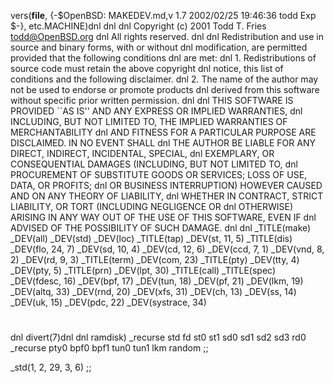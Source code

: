 vers(__file__,
	{-$OpenBSD: MAKEDEV.md,v 1.7 2002/02/25 19:46:36 todd Exp $-},
etc.MACHINE)dnl
dnl
dnl Copyright (c) 2001 Todd T. Fries <todd@OpenBSD.org>
dnl All rights reserved.
dnl
dnl Redistribution and use in source and binary forms, with or without
dnl modification, are permitted provided that the following conditions
dnl are met:
dnl 1. Redistributions of source code must retain the above copyright
dnl    notice, this list of conditions and the following disclaimer.
dnl 2. The name of the author may not be used to endorse or promote products
dnl    derived from this software without specific prior written permission.
dnl
dnl THIS SOFTWARE IS PROVIDED ``AS IS'' AND ANY EXPRESS OR IMPLIED WARRANTIES,
dnl INCLUDING, BUT NOT LIMITED TO, THE IMPLIED WARRANTIES OF MERCHANTABILITY
dnl AND FITNESS FOR A PARTICULAR PURPOSE ARE DISCLAIMED.  IN NO EVENT SHALL
dnl THE AUTHOR BE LIABLE FOR ANY DIRECT, INDIRECT, INCIDENTAL, SPECIAL,
dnl EXEMPLARY, OR CONSEQUENTIAL DAMAGES (INCLUDING, BUT NOT LIMITED TO,
dnl PROCUREMENT OF SUBSTITUTE GOODS OR SERVICES; LOSS OF USE, DATA, OR PROFITS;
dnl OR BUSINESS INTERRUPTION) HOWEVER CAUSED AND ON ANY THEORY OF LIABILITY,
dnl WHETHER IN CONTRACT, STRICT LIABILITY, OR TORT (INCLUDING NEGLIGENCE OR
dnl OTHERWISE) ARISING IN ANY WAY OUT OF THE USE OF THIS SOFTWARE, EVEN IF
dnl ADVISED OF THE POSSIBILITY OF SUCH DAMAGE.
dnl
dnl
_TITLE(make)
_DEV(all)
_DEV(std)
_DEV(loc)
_TITLE(tap)
_DEV(st, 11, 5)
_TITLE(dis)
_DEV(flo, 24, 7)
_DEV(sd, 10, 4)
_DEV(cd, 12, 6)
_DEV(ccd, 7, 1)
_DEV(vnd, 8, 2)
_DEV(rd, 9, 3)
_TITLE(term)
_DEV(com, 23)
_TITLE(pty)
_DEV(tty, 4)
_DEV(pty, 5)
_TITLE(prn)
_DEV(lpt, 30)
_TITLE(call)
_TITLE(spec)
_DEV(fdesc, 16)
_DEV(bpf, 17)
_DEV(tun, 18)
_DEV(pf, 21)
_DEV(lkm, 19)
_DEV(altq, 33)
_DEV(rnd, 20)
_DEV(xfs, 31)
_DEV(ch, 13)
_DEV(ss, 14)
_DEV(uk, 15)
_DEV(pdc, 22)
_DEV(systrace, 34)
#
dnl
divert(7)dnl
dnl
ramdisk)
	_recurse std fd st0 st1 sd0 sd1 sd2 sd3 rd0
	_recurse pty0 bpf0 bpf1 tun0 tun1 lkm random
	;;

_std(1, 2, 29, 3, 6)
	;;
